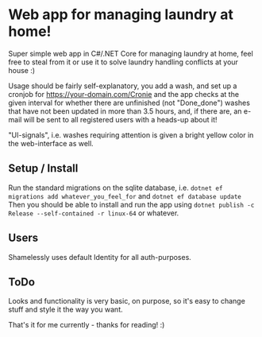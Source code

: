 # Web app for managing laundry at home!

Super simple web app in C#/.NET Core for managing laundry at home, feel free to steal from it or use it to solve laundry handling conflicts at your house :)

Usage should be fairly self-explanatory, you add a wash, and set up a cronjob for https://your-domain.com/Cronie and the app checks at the given interval for whether there are unfinished (not "Done_done") washes that have not been updated in more than 3.5 hours, and, if there are, an e-mail will be sent to all registered users with a heads-up about it!

"UI-signals", i.e. washes requiring attention is given a bright yellow color in the web-interface as well.

## Setup / Install
Run the standard migrations on the sqlite database, i.e. 
`dotnet ef migrations add whatever_you_feel_for`
and
`dotnet ef database update`
Then you should be able to install and run the app using 
`dotnet publish -c Release --self-contained -r linux-64` or whatever. 

## Users
Shamelessly uses default Identity for all auth-purposes.

## ToDo
Looks and functionality is very basic, on purpose, so it's easy to change stuff and style it the way you want.

That's it for me currently - thanks for reading! :)
